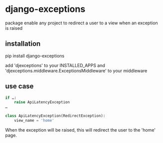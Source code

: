 # django-exceptions

package enable any project to redirect a user to a view when an exception is raised

## installation

pip install django-exceptions

add 'djexceptions' to your INSTALLED\_APPS
and 'djexceptions.middleware.ExceptionsMiddleware' to your middleware

## use case

``` python
if …:
    raise ApiLatencyException
…

class ApiLatencyException(RedirectException):
    view_name = 'home'
```

When the exception will be raised, this will redirect the user to the
'home' page.
